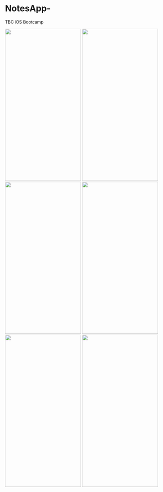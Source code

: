 # NotesApp-
TBC iOS Bootcamp

<img src="https://user-images.githubusercontent.com/92275173/206854699-fe7dc814-557d-4117-98fa-3e7466ec98a0.png" height="500" width="250" >
<img src="https://user-images.githubusercontent.com/92275173/206854703-c4592d74-0206-4c07-96b2-f8fac6cf2468.png" height="500" width="250" >
<img src="https://user-images.githubusercontent.com/92275173/206854712-3a4f6300-a8bf-443c-9a0f-5971f04ffed9.png" height="500" width="250" >
<img src="https://user-images.githubusercontent.com/92275173/206854721-9c6718d4-a731-43ee-93f2-74eb667f25aa.png" height="500" width="250" >
<img src="https://user-images.githubusercontent.com/92275173/206854725-b2805f7d-852e-44c1-a7d9-3a4917078cfb.png" height="500" width="250" >
<img src="https://user-images.githubusercontent.com/92275173/206854734-744dde5c-1d37-4527-ab06-5277706269ff.png" height="500" width="250" >

